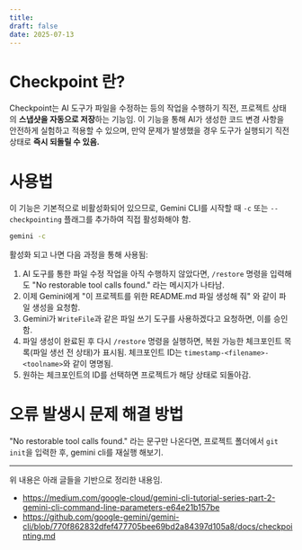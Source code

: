 ```yaml
---
title: 
draft: false
date: 2025-07-13
---
```

# Checkpoint 란?

Checkpoint는 AI 도구가 파일을 수정하는 등의 작업을 수행하기 직전, 프로젝트 상태의 **스냅샷을 자동으로 저장**하는 기능임. 이 기능을 통해 AI가 생성한 코드 변경 사항을 안전하게 실험하고 적용할 수 있으며, 만약 문제가 발생했을 경우 도구가 실행되기 직전 상태로 **즉시 되돌릴 수 있음.**

# 사용법

이 기능은 기본적으로 비활성화되어 있으므로, Gemini CLI를 시작할 때 `-c` 또는 `--checkpointing` 플래그를 추가하여 직접 활성화해야 함.

```Bash
gemini -c
```

활성화 되고 나면 다음 과정을 통해 사용됨:

1.  AI 도구를 통한 파일 수정 작업을 아직 수행하지 않았다면, `/restore` 명령을 입력해도 "No restorable tool calls found." 라는 메시지가 나타남.
2. 이제 Gemini에게 "이 프로젝트를 위한 README.md 파일 생성해 줘" 와 같이 파일 생성을 요청함.
3. Gemini가 `WriteFile`과 같은 파일 쓰기 도구를 사용하겠다고 요청하면, 이를 승인함.
4. 파일 생성이 완료된 후 다시 `/restore` 명령을 실행하면, 복원 가능한 체크포인트 목록(파일 생선 전 상태)가 표시됨. 체크포인트 ID는 `timestamp-<filename>-<toolname>`와 같이 명명됨.
5. 원하는 체크포인트의 ID를 선택하면 프로젝트가 해당 상태로 되돌아감.

# 오류 발생시 문제 해결 방법

"No restorable tool calls found." 라는 문구만 나온다면, 프로젝트 폴더에서 `git init`을 입력한 후, gemini cli를 재실행 해보기.

---

위 내용은 아래 글들을 기반으로 정리한 내용임.
- https://medium.com/google-cloud/gemini-cli-tutorial-series-part-2-gemini-cli-command-line-parameters-e64e21b157be
- https://github.com/google-gemini/gemini-cli/blob/770f862832dfef477705bee69bd2a84397d105a8/docs/checkpointing.md